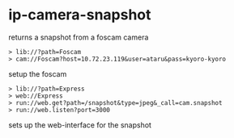 # ip-camera-snapshot

returns a snapshot from a foscam camera

```
> lib://?path=Foscam
> cam://Foscam?host=10.72.23.119&user=ataru&pass=kyoro-kyoro
```
setup the foscam


```
> lib://?path=Express
> web://Express
> run://web.get?path=/snapshot&type=jpeg&_call=cam.snapshot
> run://web.listen?port=3000
```
sets up the web-interface for the snapshot